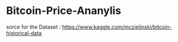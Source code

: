 # Bitcoin-Price-Ananylis
sorce for the Dataset : https://www.kaggle.com/mczielinski/bitcoin-historical-data
